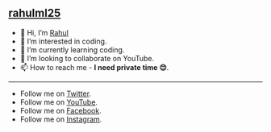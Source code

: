 ## [rahulml25](https://github.com/rahulml25)
- 👋 Hi, I’m [Rahul](https://github.com/rahulml25)
- 👀 I’m interested in coding.
- 🌱 I’m currently learning coding.
- 💞️ I’m looking to collaborate on YouTube.
- 📫 How to reach me - **I need private time 😊**.
------------------------------------------------------------------------------------------------------------------------------
- Follow me on [Twitter](https://twitter.com/rahulmondal25).
- Follow me on [YouTube](https://youtube.com/channel/@RahulTheCoder).
- Follow me on [Facebook](https://www.facebook.com/RahulTheCoder).
- Follow me on [Instagram](https://www.instagram.com/rahulmondal_25).

<!---
rahulml25/rahulml25 is a ✨ special ✨ repository because its `README.md` (this file) appears on your GitHub profile.
You can click the Preview link to take a look at your changes.
--->
